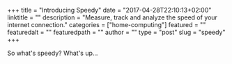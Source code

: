+++
title = "Introducing Speedy"
date = "2017-04-28T22:10:13+02:00"
linktitle = ""
description = "Measure, track and analyze the speed of your internet connection."
categories = ["home-computing"]
featured = ""
featuredalt = ""
featuredpath = ""
author = ""
type = "post"
slug = "speedy"
+++

So what's speedy?
What's up...


